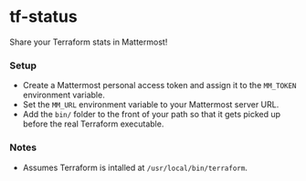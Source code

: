 # tf-status

Share your Terraform stats in Mattermost!

### Setup

- Create a Mattermost personal access token and assign it to the `MM_TOKEN` environment variable.
- Set the `MM_URL` environment variable to your Mattermost server URL.
- Add the `bin/` folder to the front of your path so that it gets picked up before the real Terraform executable.

### Notes

- Assumes Terraform is intalled at `/usr/local/bin/terraform`.
